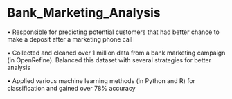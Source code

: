 # Bank_Marketing_Analysis
  • Responsible for predicting potential customers that had better chance to make a deposit after a marketing phone call
  
  • Collected and cleaned over 1 million data from a bank marketing campaign (in OpenRefine). Balanced this dataset with
several strategies for better analysis

  • Applied various machine learning methods (in Python and R) for classification and gained over 78% accuracy
